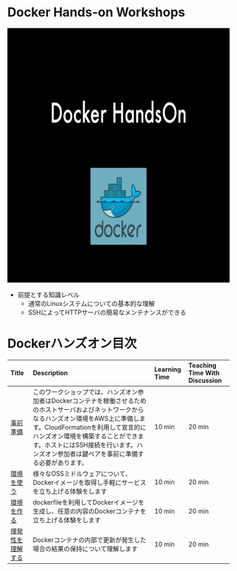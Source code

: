 # Docker Hands-on Workshops

<a><img src="images/handson.jpg" width="768" height="576"></a>

- 前提とする知識レベル
  - 通常のLinuxシステムについての基本的な理解
  - SSHによってHTTPサーバの簡易なメンテナンスができる

# Dockerハンズオン目次

| Title | Description | Learning Time | Teaching Time With Discussion | 
| :------- | :---------- | :-- | :-- |
| [事前準備](001-Preparation/)  | このワークショップでは、ハンズオン参加者はDockerコンテナを稼働させるためのホストサーバおよびネットワークからなるハンズオン環境をAWS上に準備します。CloudFormationを利用して宣言的にハンズオン環境を構築することができます。ホストにはSSH接続を行います。ハンズオン参加者は鍵ペアを事前に準備する必要があります。 | 10 min | 20 min |
| [環境を使う](002-UseImage/)  | 様々なOSSミドルウェアについて、Dockerイメージを取得し手軽にサービスを立ち上げる体験をします | 10 min | 20 min |
| [環境を作る](003-CreateImage/)  | dockerfileを利用してDockerイメージを生成し、任意の内容のDockerコンテナを立ち上げる体験をします | 10 min | 20 min |
| [揮発性を理解する](004-KnowVolatility/)  | Dockerコンテナの内部で更新が発生した場合の結果の保持について理解します | 10 min | 20 min |